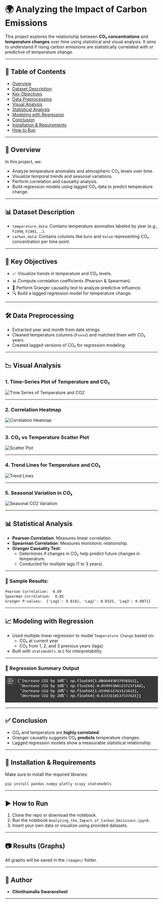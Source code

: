 # 🌍 Analyzing the Impact of Carbon Emissions

This project explores the relationship between **CO₂ concentrations** and **temperature changes** over time using statistical and visual analysis. It aims to understand if rising carbon emissions are statistically correlated with or predictive of temperature change.

---

## 📁 Table of Contents

- [Overview](#-Overview)
- [Dataset Description](#-Dataset-Description)
- [Key Objectives](#-key-objectives)
- [Data Preprocessing](#-data-preprocessing)
- [Visual Analysis](#-visual-analysis)
- [Statistical Analysis](#-statistical-analysis)
- [Modeling with Regression](#-modeling-with-regression)
- [Conclusion](#-conclusion)
- [Installation & Requirements](#-installation--requirements)
- [How to Run](#%EF%B8%8F-how-to-run)


---

## 🧠 Overview

In this project, we:
- Analyze temperature anomalies and atmospheric CO₂ levels over time.
- Visualize temporal trends and seasonal variations.
- Perform correlation and causality analysis.
- Build regression models using lagged CO₂ data to predict temperature change.

---

## 📊 Dataset Description

- `temperature_data`: Contains temperature anomalies labeled by year (e.g., `F1990`, `F1991`, ...).
- `carbon_data`: Contains columns like `Date` and `Value` representing CO₂ concentration per time point.

---

## 🎯 Key Objectives

- 📈 Visualize trends in temperature and CO₂ levels.
- 📊 Compute correlation coefficients (Pearson & Spearman).
- 🔁 Perform Granger causality test to analyze predictive influence.
- 🔍 Build a lagged regression model for temperature change.

---

## 🛠️ Data Preprocessing

- Extracted year and month from date strings.
- Cleaned temperature columns (`Fxxxx`) and matched them with CO₂ years.
- Created lagged versions of CO₂ for regression modeling.

---

## 📉 Visual Analysis

### 1. Time-Series Plot of Temperature and CO₂

![Time Series of Temperature and CO2](images/timeseries_plot.png)

---

### 2. Correlation Heatmap

![Correlation Heatmap](images/correlation_heatmap.png)

---

### 3. CO₂ vs Temperature Scatter Plot

![Scatter Plot](images/scatter_plot.png)

---

### 4. Trend Lines for Temperature and CO₂

![Trend Lines](images/trend_lines.png)

---

### 5. Seasonal Variation in CO₂

![Seasonal CO2 Variation](images/seasonal_variation.png)

---

## 📊 Statistical Analysis

- **Pearson Correlation**: Measures linear correlation.
- **Spearman Correlation**: Measures monotonic relationship.
- **Granger Causality Test**:
  - Determines if changes in CO₂ help predict future changes in temperature.
  - Conducted for multiple lags (1 to 3 years).

---

### 📌 Sample Results:
```
Pearson Correlation:  0.89
Spearman Correlation:  0.85
Granger P-values:  {'Lag1': 0.0142, 'Lag2': 0.0325, 'Lag3': 0.0871}
```

---

## 📈 Modeling with Regression

- Used multiple linear regression to model `Temperature Change` based on:
  - CO₂ at current year
  - CO₂ from 1, 2, and 3 previous years (lags)
- Built with `statsmodels.OLS` for interpretability.

---

### 📄 Regression Summary Output

![Regression Output](images/regression_summary.png)

---

## ✅ Conclusion

- CO₂ and temperature are **highly correlated**.
- Granger causality suggests CO₂ **predicts** temperature changes.
- Lagged regression models show a measurable statistical relationship.

---

## 🧩 Installation & Requirements

Make sure to install the required libraries:

```bash
pip install pandas numpy plotly scipy statsmodels
```

---

## ▶️ How to Run

1. Clone the repo or download the notebook.
2. Run the notebook `Analyzing_the_Impact_of_Carbon_Emissions.ipynb`.
3. Insert your own data or visualize using provided datasets.

---

## 📷 Results (Graphs)

All graphs will be saved in the `/images/` folder.

---

## 📌 Author

- **Chinthamalla Swaransheel**


---
